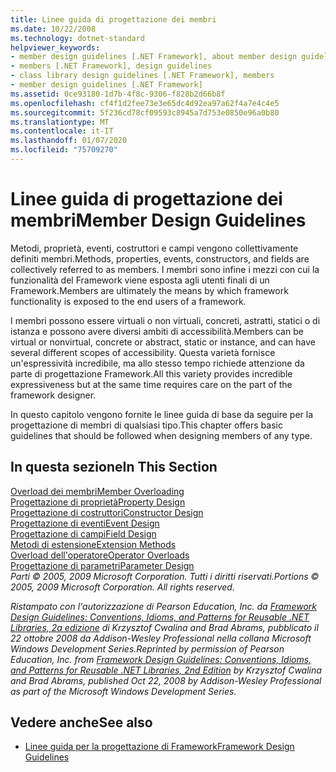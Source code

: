 ```yaml
---
title: Linee guida di progettazione dei membri
ms.date: 10/22/2008
ms.technology: dotnet-standard
helpviewer_keywords:
- member design guidelines [.NET Framework], about member design guidelines
- members [.NET Framework], design guidelines
- class library design guidelines [.NET Framework], members
- member design guidelines [.NET Framework]
ms.assetid: 0ce93180-1d7b-4f8c-9306-f828b2d66b8f
ms.openlocfilehash: cf4f1d2fee73e3e65dc4d92ea97a62f4a7e4c4e5
ms.sourcegitcommit: 5f236cd78cf09593c8945a7d753e0850e96a0b80
ms.translationtype: MT
ms.contentlocale: it-IT
ms.lasthandoff: 01/07/2020
ms.locfileid: "75709270"
---
```

# <a name="member-design-guidelines"></a><span data-ttu-id="46568-102">Linee guida di progettazione dei membri</span><span class="sxs-lookup"><span data-stu-id="46568-102">Member Design Guidelines</span></span>
<span data-ttu-id="46568-103">Metodi, proprietà, eventi, costruttori e campi vengono collettivamente definiti membri.</span><span class="sxs-lookup"><span data-stu-id="46568-103">Methods, properties, events, constructors, and fields are collectively referred to as members.</span></span> <span data-ttu-id="46568-104">I membri sono infine i mezzi con cui la funzionalità del Framework viene esposta agli utenti finali di un Framework.</span><span class="sxs-lookup"><span data-stu-id="46568-104">Members are ultimately the means by which framework functionality is exposed to the end users of a framework.</span></span>  
  
 <span data-ttu-id="46568-105">I membri possono essere virtuali o non virtuali, concreti, astratti, statici o di istanza e possono avere diversi ambiti di accessibilità.</span><span class="sxs-lookup"><span data-stu-id="46568-105">Members can be virtual or nonvirtual, concrete or abstract, static or instance, and can have several different scopes of accessibility.</span></span> <span data-ttu-id="46568-106">Questa varietà fornisce un'espressività incredibile, ma allo stesso tempo richiede attenzione da parte di progettazione Framework.</span><span class="sxs-lookup"><span data-stu-id="46568-106">All this variety provides incredible expressiveness but at the same time requires care on the part of the framework designer.</span></span>  
  
 <span data-ttu-id="46568-107">In questo capitolo vengono fornite le linee guida di base da seguire per la progettazione di membri di qualsiasi tipo.</span><span class="sxs-lookup"><span data-stu-id="46568-107">This chapter offers basic guidelines that should be followed when designing members of any type.</span></span>  
  
## <a name="in-this-section"></a><span data-ttu-id="46568-108">In questa sezione</span><span class="sxs-lookup"><span data-stu-id="46568-108">In This Section</span></span>  
 [<span data-ttu-id="46568-109">Overload dei membri</span><span class="sxs-lookup"><span data-stu-id="46568-109">Member Overloading</span></span>](../../../docs/standard/design-guidelines/member-overloading.md)  
 [<span data-ttu-id="46568-110">Progettazione di proprietà</span><span class="sxs-lookup"><span data-stu-id="46568-110">Property Design</span></span>](../../../docs/standard/design-guidelines/property.md)  
 [<span data-ttu-id="46568-111">Progettazione di costruttori</span><span class="sxs-lookup"><span data-stu-id="46568-111">Constructor Design</span></span>](../../../docs/standard/design-guidelines/constructor.md)  
 [<span data-ttu-id="46568-112">Progettazione di eventi</span><span class="sxs-lookup"><span data-stu-id="46568-112">Event Design</span></span>](../../../docs/standard/design-guidelines/event.md)  
 [<span data-ttu-id="46568-113">Progettazione di campi</span><span class="sxs-lookup"><span data-stu-id="46568-113">Field Design</span></span>](../../../docs/standard/design-guidelines/field.md)  
 [<span data-ttu-id="46568-114">Metodi di estensione</span><span class="sxs-lookup"><span data-stu-id="46568-114">Extension Methods</span></span>](../../../docs/standard/design-guidelines/extension-methods.md)  
 [<span data-ttu-id="46568-115">Overload dell'operatore</span><span class="sxs-lookup"><span data-stu-id="46568-115">Operator Overloads</span></span>](../../../docs/standard/design-guidelines/operator-overloads.md)  
 [<span data-ttu-id="46568-116">Progettazione di parametri</span><span class="sxs-lookup"><span data-stu-id="46568-116">Parameter Design</span></span>](../../../docs/standard/design-guidelines/parameter-design.md)  
 <span data-ttu-id="46568-117">*Parti © 2005, 2009 Microsoft Corporation. Tutti i diritti riservati.*</span><span class="sxs-lookup"><span data-stu-id="46568-117">*Portions © 2005, 2009 Microsoft Corporation. All rights reserved.*</span></span>  
  
 <span data-ttu-id="46568-118">*Ristampato con l'autorizzazione di Pearson Education, Inc. da [Framework Design Guidelines: Conventions, Idioms, and Patterns for Reusable .NET Libraries, 2a edizione](https://www.informit.com/store/framework-design-guidelines-conventions-idioms-and-9780321545619) di Krzysztof Cwalina and Brad Abrams, pubblicato il 22 ottobre 2008 da Addison-Wesley Professional nella collana Microsoft Windows Development Series.*</span><span class="sxs-lookup"><span data-stu-id="46568-118">*Reprinted by permission of Pearson Education, Inc. from [Framework Design Guidelines: Conventions, Idioms, and Patterns for Reusable .NET Libraries, 2nd Edition](https://www.informit.com/store/framework-design-guidelines-conventions-idioms-and-9780321545619) by Krzysztof Cwalina and Brad Abrams, published Oct 22, 2008 by Addison-Wesley Professional as part of the Microsoft Windows Development Series.*</span></span>  
  
## <a name="see-also"></a><span data-ttu-id="46568-119">Vedere anche</span><span class="sxs-lookup"><span data-stu-id="46568-119">See also</span></span>

- [<span data-ttu-id="46568-120">Linee guida per la progettazione di Framework</span><span class="sxs-lookup"><span data-stu-id="46568-120">Framework Design Guidelines</span></span>](../../../docs/standard/design-guidelines/index.md)
